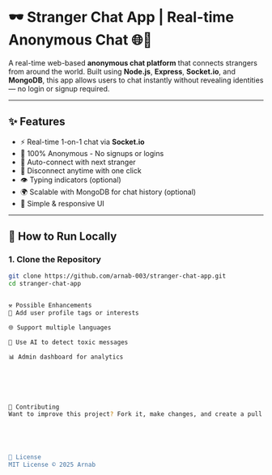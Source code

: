 # 🕶️ Stranger Chat App | Real-time Anonymous Chat 🌐💬

A real-time web-based **anonymous chat platform** that connects strangers from around the world. Built using **Node.js**, **Express**, **Socket.io**, and **MongoDB**, this app allows users to chat instantly without revealing identities — no login or signup required.

---

## ✨ Features

- ⚡ Real-time 1-on-1 chat via **Socket.io**
- 🙈 100% Anonymous - No signups or logins
- 🔄 Auto-connect with next stranger
- 🚫 Disconnect anytime with one click
- 👁️ Typing indicators (optional)
- 🌍 Scalable with MongoDB for chat history (optional)
- 🎨 Simple & responsive UI

---

## 🚀 How to Run Locally

### 1. Clone the Repository
```bash
git clone https://github.com/arnab-003/stranger-chat-app.git
cd stranger-chat-app


⚒️ Possible Enhancements
👤 Add user profile tags or interests

🌐 Support multiple languages

🧠 Use AI to detect toxic messages

📊 Admin dashboard for analytics






🤝 Contributing
Want to improve this project? Fork it, make changes, and create a pull request. Let's make stranger chats more fun (and safe)!





📄 License
MIT License © 2025 Arnab
 
